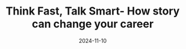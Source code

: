 ---
title: Think Fast, Talk Smart- How story can change your career
date: '2024-11-10'
description: 
type: podcasts
---